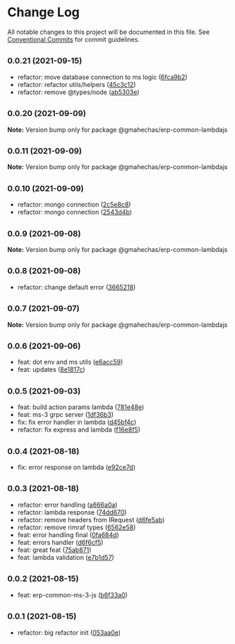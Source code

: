 # Change Log

All notable changes to this project will be documented in this file.
See [Conventional Commits](https://conventionalcommits.org) for commit guidelines.

## <small>0.0.21 (2021-09-15)</small>

* refactor: move database connection to ms logic ([6fca9b2](https://github.com/gmahechas/erp/commit/6fca9b2))
* refactor: refactor utils/helpers ([45c3c12](https://github.com/gmahechas/erp/commit/45c3c12))
* refactor: remove @types/node ([ab5303e](https://github.com/gmahechas/erp/commit/ab5303e))





## <small>0.0.20 (2021-09-09)</small>

**Note:** Version bump only for package @gmahechas/erp-common-lambdajs





## <small>0.0.11 (2021-09-09)</small>

**Note:** Version bump only for package @gmahechas/erp-common-lambdajs





## <small>0.0.10 (2021-09-09)</small>

* refactor: mongo connection ([2c5e8c8](https://github.com/gmahechas/erp/commit/2c5e8c8))
* refactor: mongo connection ([2543d4b](https://github.com/gmahechas/erp/commit/2543d4b))





## <small>0.0.9 (2021-09-08)</small>

**Note:** Version bump only for package @gmahechas/erp-common-lambdajs





## <small>0.0.8 (2021-09-08)</small>

* refactor: change default error ([3665218](https://github.com/gmahechas/erp/commit/3665218))





## <small>0.0.7 (2021-09-07)</small>

**Note:** Version bump only for package @gmahechas/erp-common-lambdajs





## <small>0.0.6 (2021-09-06)</small>

* feat: dot env and ms utils ([e6acc59](https://github.com/gmahechas/erp/commit/e6acc59))
* feat: updates ([8e1817c](https://github.com/gmahechas/erp/commit/8e1817c))





## <small>0.0.5 (2021-09-03)</small>

* feat: build action params lambda ([781e48e](https://github.com/gmahechas/erp/commit/781e48e))
* feat: ms-3 grpc server ([1df36b3](https://github.com/gmahechas/erp/commit/1df36b3))
* fix: fix error handler in lambda ([d45bf4c](https://github.com/gmahechas/erp/commit/d45bf4c))
* refactor: fix express and lambda ([f16e8f5](https://github.com/gmahechas/erp/commit/f16e8f5))





## <small>0.0.4 (2021-08-18)</small>

* fix: error response on lambda ([e92ce7d](https://github.com/gmahechas/erp/commit/e92ce7d))





## <small>0.0.3 (2021-08-18)</small>

* refactor: error handling ([a666a0a](https://github.com/gmahechas/erp/commit/a666a0a))
* refactor: lambda response ([74dd670](https://github.com/gmahechas/erp/commit/74dd670))
* refactor: remove headers from IRequest ([d6fe5ab](https://github.com/gmahechas/erp/commit/d6fe5ab))
* refactor: remove rimraf types ([6562e58](https://github.com/gmahechas/erp/commit/6562e58))
* feat: error handling final ([0fa684d](https://github.com/gmahechas/erp/commit/0fa684d))
* feat: errors handler ([d6f6cf5](https://github.com/gmahechas/erp/commit/d6f6cf5))
* feat: great feat ([75ab871](https://github.com/gmahechas/erp/commit/75ab871))
* feat: lambda validation ([e7b1d57](https://github.com/gmahechas/erp/commit/e7b1d57))





## <small>0.0.2 (2021-08-15)</small>

* feat: erp-common-ms-3-js ([b6f33a0](https://github.com/gmahechas/erp/commit/b6f33a0))





## <small>0.0.1 (2021-08-15)</small>

* refactor: big refactor init ([053aa0e](https://github.com/gmahechas/erp/commit/053aa0e))
